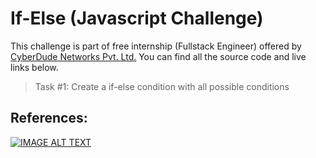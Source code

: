 # If-Else (Javascript Challenge)

This challenge is part of free internship (Fullstack Engineer) offered by [CyberDude Networks Pvt. Ltd.](https://cyberdudenetworks.com) You can find all the source code and live links below.

> Task #1: Create a if-else condition with all possible conditions

<!-- js
// Paste your code here
const example = "Awesome"

### Live link ->

Deploy it and put the link here.

## Acknowledgement:

- Any person who have helped you achieve this challenge. Mention them here. For example, look below.
- Rajini [@rajini](https://github.com/rajini) -->

## References:

<!--
Paste the `YOUTUBE_VIDEO_ID_HERE` with the video id.
md -->

[![IMAGE ALT TEXT](http://img.youtube.com/vi/WebG_D9-U80/0.jpg)](http://www.youtube.com/watch?v=WebG_D9-U80 "#27 - JavaScript If-Else (With Examples) - (தமிழில்) (Tamil) | JavaScript Course")
